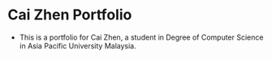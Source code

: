 # Cai Zhen Portfolio
- This is a portfolio for Cai Zhen, a student in Degree of Computer Science in Asia Pacific University Malaysia. 